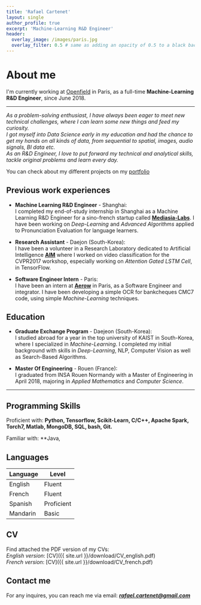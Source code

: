 ```yaml
---
title: 'Rafael Cartenet'
layout: single
author_profile: true
excerpt: 'Machine-Learning R&D Engineer'
header:
  overlay_image: /images/paris.jpg
  overlay_filter: 0.5 # same as adding an opacity of 0.5 to a black background
---
```


# About me

I'm currently working at [Openfield](http://openfieldlive.com/?lang=en) in Paris, as a full-time **Machine-Learning R&D Engineer**, since June 2018.

---


*As a problem-solving enthusiast, I have always been eager to meet new technical challenges, where I can learn some new things and feed my curiosity.  
I got myself into Data Science early in my education and had the chance to get my hands on all kinds of data, from sequential to spatial, images, audio signals, BI data etc.  
As an R&D Engineer, I love to put forward my technical and analytical skills, tackle original problems and learn every day.*

You can check about my different projects on my [portfolio](https://rafaelcartenet.github.io/portfolio/)

## Previous work experiences

- **Machine Learning R&D Engineer** - Shanghai:  
  I completed my end-of-study internship in Shanghai as a Machine Learning R&D Engineer for a sino-french startup called **[Mediasia-Labs](http://mediasia-labs.com)**. I have been working on *Deep-Learning* and *Advanced Algorithms* applied to Pronunciation Evaluation for language learners.

- **Research Assistant** - Daejon (South-Korea):  
  I have been a volunteer in a Research Laboratory dedicated to Artificial Intelligence **[AIM](http://slsp.kaist.ac.kr/xe/)** where I worked on video classification for the CVPR2017 workshop, especially working on *Attention Gated LSTM Cell*, in TensorFlow.

- **Software Engineer Intern** - Paris:  
  I have been an intern at **[Aerow](https://www.aerow.group/en/home/)** in Paris, as a Software Engineer and integrator. I have been developing a simple OCR for bankcheques CMC7 code, using simple *Machine-Learning* techniques.

## Education

- **Graduate Exchange Program** - Daejeon (South-Korea):  
  I studied abroad for a year in the top university of KAIST in South-Korea, where I specialized in *Machine-Learning*. I completed my initial background with skills in *Deep-Learning*, NLP, Computer Vision as well as Search-Based Algorithms.

- **Master Of Engineering** - Rouen (France):  
  I graduated from INSA Rouen Normandy with a Master of Engineering in April 2018, majoring in *Applied Mathematics* and *Computer Science*.

---

## Programming Skills

Proficient with: **Python, Tensorflow, Scikit-Learn, C/C++, Apache Spark, Torch7, Matlab, MongoDB, SQL, bash, Git.**

Familiar with: **Java,

## Languages

| Language | Level  |
|----------|--------|
| English  | Fluent |
| French   | Fluent |
| Spanish  | Proficient |
| Mandarin | Basic  |

## CV

Find attached the PDF version of my CVs:  
*English version*: [CV]({{ site.url }}/download/CV_english.pdf)  
*French version*: [CV]({{ site.url }}/download/CV_french.pdf)

## Contact me

For any inquires, you can reach me via email: **_[rafael.cartenet@gmail.com](mailto:rafael.cartenet@gmail.com)_**
